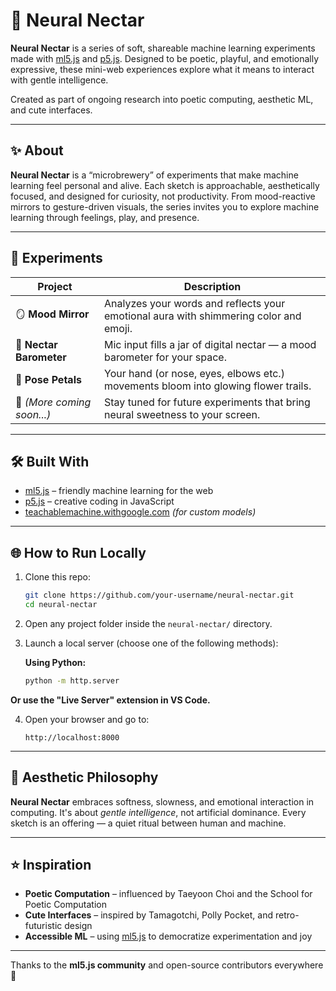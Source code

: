 # 🍯 Neural Nectar

**Neural Nectar** is a series of soft, shareable machine learning experiments made with [ml5.js](https://ml5js.org/) and [p5.js](https://p5js.org/). Designed to be poetic, playful, and emotionally expressive, these mini-web experiences explore what it means to interact with gentle intelligence.

Created as part of ongoing research into poetic computing, aesthetic ML, and cute interfaces.

---

## ✨ About

**Neural Nectar** is a “microbrewery” of experiments that make machine learning feel personal and alive. Each sketch is approachable, aesthetically focused, and designed for curiosity, not productivity. From mood-reactive mirrors to gesture-driven visuals, the series invites you to explore machine learning through feelings, play, and presence.

---

## 🍬 Experiments

| Project | Description |
|--------|-------------|
| 🪞 **Mood Mirror** | Analyzes your words and reflects your emotional aura with shimmering color and emoji. |
| 🍑 **Nectar Barometer** | Mic input fills a jar of digital nectar — a mood barometer for your space. |
| 🌸 **Pose Petals** | Your hand (or nose, eyes, elbows etc.) movements bloom into glowing flower trails. |
| 🔮 *(More coming soon...)* | Stay tuned for future experiments that bring neural sweetness to your screen. |

---

## 🛠️ Built With

- [ml5.js](https://ml5js.org/) – friendly machine learning for the web
- [p5.js](https://p5js.org/) – creative coding in JavaScript
- [teachablemachine.withgoogle.com](https://teachablemachine.withgoogle.com/) *(for custom models)*

---

## 🌐 How to Run Locally

1. Clone this repo:
   ```bash
   git clone https://github.com/your-username/neural-nectar.git
   cd neural-nectar

2. Open any project folder inside the `neural-nectar/` directory.

3. Launch a local server (choose one of the following methods):

   **Using Python:**
   ```bash
   python -m http.server

**Or use the "Live Server" extension in VS Code.**

4. Open your browser and go to:

   ```
   http://localhost:8000
   ```

---

## 🌸 Aesthetic Philosophy

**Neural Nectar** embraces softness, slowness, and emotional interaction in computing.
It's about *gentle intelligence*, not artificial dominance.
Every sketch is an offering — a quiet ritual between human and machine.

---

## ⭐️ Inspiration

* **Poetic Computation** – influenced by Taeyoon Choi and the School for Poetic Computation
* **Cute Interfaces** – inspired by Tamagotchi, Polly Pocket, and retro-futuristic design
* **Accessible ML** – using [ml5.js](https://ml5js.org/) to democratize experimentation and joy

---


Thanks to the **ml5.js community** and open-source contributors everywhere 💖

```
